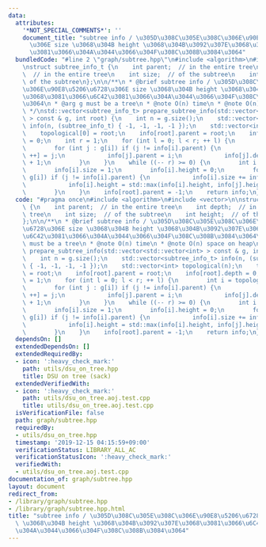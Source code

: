 ```yaml
---
data:
  attributes:
    '*NOT_SPECIAL_COMMENTS*': ''
    document_title: "subtree info / \u305D\u308C\u305E\u308C\u306E\u90E8\u5206\u6728\
      \u306E size \u3068\u304B height \u3068\u304B\u3092\u307E\u3068\u3081\u3066\u6C42\
      \u3081\u3066\u304A\u3044\u3066\u304F\u308C\u308B\u3084\u3064"
  bundledCode: "#line 2 \"graph/subtree.hpp\"\n#include <algorithm>\n#include <vector>\n\
    \nstruct subtree_info_t {\n    int parent;  // in the entire tree\n    int depth;\
    \  // in the entire tree\n    int size;  // of the subtree\n    int height;  //\
    \ of the subtree\n};\n\n/**\n * @brief subtree info / \u305D\u308C\u305E\u308C\
    \u306E\u90E8\u5206\u6728\u306E size \u3068\u304B height \u3068\u304B\u3092\u307E\
    \u3068\u3081\u3066\u6C42\u3081\u3066\u304A\u3044\u3066\u304F\u308C\u308B\u3084\
    \u3064\n * @arg g must be a tree\n * @note O(n) time\n * @note O(n) space on heap\n\
    \ */\nstd::vector<subtree_info_t> prepare_subtree_info(std::vector<std::vector<int>\
    \ > const & g, int root) {\n    int n = g.size();\n    std::vector<subtree_info_t>\
    \ info(n, (subtree_info_t) { -1, -1, -1, -1 });\n    std::vector<int> topological(n);\n\
    \    topological[0] = root;\n    info[root].parent = root;\n    info[root].depth\
    \ = 0;\n    int r = 1;\n    for (int l = 0; l < r; ++ l) {\n        int i = topological[l];\n\
    \        for (int j : g[i]) if (j != info[i].parent) {\n            topological[r\
    \ ++] = j;\n            info[j].parent = i;\n            info[j].depth = info[i].depth\
    \ + 1;\n        }\n    }\n    while ((-- r) >= 0) {\n        int i = topological[r];\n\
    \        info[i].size = 1;\n        info[i].height = 0;\n        for (int j :\
    \ g[i]) if (j != info[i].parent) {\n            info[i].size += info[j].size;\n\
    \            info[i].height = std::max(info[i].height, info[j].height + 1);\n\
    \        }\n    }\n    info[root].parent = -1;\n    return info;\n}\n"
  code: "#pragma once\n#include <algorithm>\n#include <vector>\n\nstruct subtree_info_t\
    \ {\n    int parent;  // in the entire tree\n    int depth;  // in the entire\
    \ tree\n    int size;  // of the subtree\n    int height;  // of the subtree\n\
    };\n\n/**\n * @brief subtree info / \u305D\u308C\u305E\u308C\u306E\u90E8\u5206\
    \u6728\u306E size \u3068\u304B height \u3068\u304B\u3092\u307E\u3068\u3081\u3066\
    \u6C42\u3081\u3066\u304A\u3044\u3066\u304F\u308C\u308B\u3084\u3064\n * @arg g\
    \ must be a tree\n * @note O(n) time\n * @note O(n) space on heap\n */\nstd::vector<subtree_info_t>\
    \ prepare_subtree_info(std::vector<std::vector<int> > const & g, int root) {\n\
    \    int n = g.size();\n    std::vector<subtree_info_t> info(n, (subtree_info_t)\
    \ { -1, -1, -1, -1 });\n    std::vector<int> topological(n);\n    topological[0]\
    \ = root;\n    info[root].parent = root;\n    info[root].depth = 0;\n    int r\
    \ = 1;\n    for (int l = 0; l < r; ++ l) {\n        int i = topological[l];\n\
    \        for (int j : g[i]) if (j != info[i].parent) {\n            topological[r\
    \ ++] = j;\n            info[j].parent = i;\n            info[j].depth = info[i].depth\
    \ + 1;\n        }\n    }\n    while ((-- r) >= 0) {\n        int i = topological[r];\n\
    \        info[i].size = 1;\n        info[i].height = 0;\n        for (int j :\
    \ g[i]) if (j != info[i].parent) {\n            info[i].size += info[j].size;\n\
    \            info[i].height = std::max(info[i].height, info[j].height + 1);\n\
    \        }\n    }\n    info[root].parent = -1;\n    return info;\n}\n"
  dependsOn: []
  extendedDependsOn: []
  extendedRequiredBy:
  - icon: ':heavy_check_mark:'
    path: utils/dsu_on_tree.hpp
    title: DSU on tree (sack)
  extendedVerifiedWith:
  - icon: ':heavy_check_mark:'
    path: utils/dsu_on_tree.aoj.test.cpp
    title: utils/dsu_on_tree.aoj.test.cpp
  isVerificationFile: false
  path: graph/subtree.hpp
  requiredBy:
  - utils/dsu_on_tree.hpp
  timestamp: '2019-12-15 04:15:59+09:00'
  verificationStatus: LIBRARY_ALL_AC
  verificationStatusIcon: ':heavy_check_mark:'
  verifiedWith:
  - utils/dsu_on_tree.aoj.test.cpp
documentation_of: graph/subtree.hpp
layout: document
redirect_from:
- /library/graph/subtree.hpp
- /library/graph/subtree.hpp.html
title: "subtree info / \u305D\u308C\u305E\u308C\u306E\u90E8\u5206\u6728\u306E size\
  \ \u3068\u304B height \u3068\u304B\u3092\u307E\u3068\u3081\u3066\u6C42\u3081\u3066\
  \u304A\u3044\u3066\u304F\u308C\u308B\u3084\u3064"
---
```

